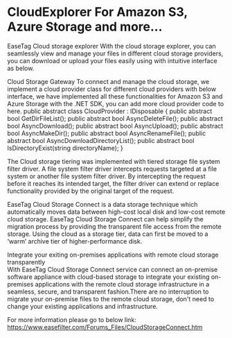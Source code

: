 # CloudExplorer For Amazon S3, Azure Storage and more...

EaseTag Cloud storage explorer
With the cloud storage explorer, you can seamlessly view and manage your files in different cloud storage providers, you can download or upload your files easily using with intuitive interface as below.

Cloud Storage Gateway
To connect and manage the cloud storage, we implement a cloud provider class for different cloud providers with below interface, we have implemented all these functionalities for Amazon S3 and Azure Storage with the .NET SDK, you can add more cloud provider code to here.
public abstract class CloudProvider : IDisposable 
{
        public abstract bool GetDirFileList();
        public abstract bool AsyncDeleteFile();
        public abstract bool AsyncDownload();
        public abstract bool AsyncUpload();
        public abstract bool AsyncMakeDir();
        public abstract bool AsyncRenameFile();
        public abstract bool AsyncDownloadDirectoryList();
        public abstract bool IsDirectoryExist(string directoryName);
}

The Cloud storage tiering was implemented with tiered storage file system filter driver. A file system filter driver intercepts requests targeted at a file system or another file system filter driver. By intercepting the request before it reaches its intended target, the filter driver can extend or replace functionality provided by the original target of the request. 

EaseTag Cloud Storage Connect is a data storage technique which automatically moves data between high-cost local disk and low-cost remote cloud storage. EaseTag Cloud Storage Connect can help simplify the migration process by providing the transparent file access from the remote storage. Using the cloud as a storage tier, data can first be moved to a ‘warm’ archive tier of higher-performance disk.

Integrate your exiting on-premises applications with remote cloud storage transparently                     
With EaseTag Cloud Storage Connect service can connect an on-premise software appliance with cloud-based storage to integrate your existing on-premises applications with the remote cloud storage infrastructure in a seamless, secure, and transparent fashion.There are no interruption to migrate your on-premise files to the remote cloud storage, don't need to change your existing applications and infrastructure.

For more information please go to below link:
https://www.easefilter.com/Forums_Files/CloudStorageConnect.htm
